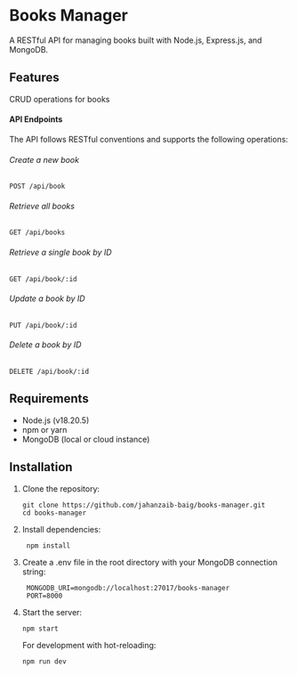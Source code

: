 # Books Manager

A RESTful API for managing books built with Node.js, Express.js, and MongoDB.

## Features

CRUD operations for books

#### API Endpoints

The API follows RESTful conventions and supports the following operations:

###### Create a new book

    POST /api/book

###### Retrieve all books

    GET /api/books

###### Retrieve a single book by ID

    GET /api/book/:id

###### Update a book by ID

    PUT /api/book/:id

###### Delete a book by ID

    DELETE /api/book/:id

## Requirements

- Node.js (v18.20.5)
- npm or yarn
- MongoDB (local or cloud instance)

## Installation

1. Clone the repository:

   ```
   git clone https://github.com/jahanzaib-baig/books-manager.git
   cd books-manager

   ```

2. Install dependencies:

   ```
    npm install

   ```

3. Create a .env file in the root directory with your MongoDB connection string:

   ```
    MONGODB_URI=mongodb://localhost:27017/books-manager
    PORT=8000

   ```

4. Start the server:

   ```
   npm start
   ```

   For development with hot-reloading:

   ```
   npm run dev
   ```
